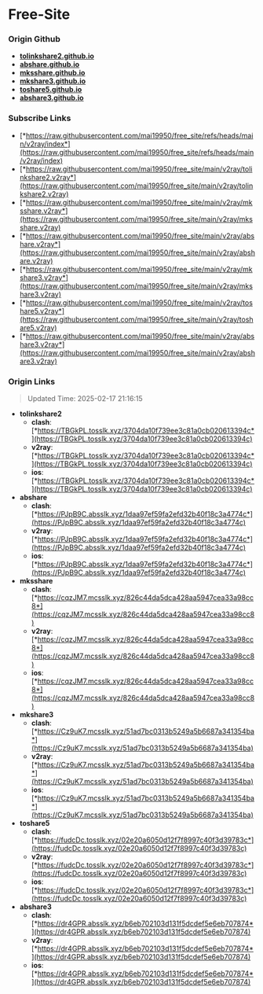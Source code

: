 # Free-Site

### Origin Github

- [**tolinkshare2.github.io**](https://github.com/tolinkshare2/tolinkshare2.github.io)
- [**abshare.github.io**](https://github.com/abshare/abshare.github.io)
- [**mksshare.github.io**](https://github.com/mksshare/mksshare.github.io)
- [**mkshare3.github.io**](https://github.com/mkshare3/mkshare3.github.io)
- [**toshare5.github.io**](https://github.com/toshare5/toshare5.github.io)
- [**abshare3.github.io**](https://github.com/abshare3/abshare3.github.io)

### Subscribe Links

- [*https://raw.githubusercontent.com/mai19950/free_site/refs/heads/main/v2ray/index*](https://raw.githubusercontent.com/mai19950/free_site/refs/heads/main/v2ray/index)
- [*https://raw.githubusercontent.com/mai19950/free_site/main/v2ray/tolinkshare2.v2ray*](https://raw.githubusercontent.com/mai19950/free_site/main/v2ray/tolinkshare2.v2ray)
- [*https://raw.githubusercontent.com/mai19950/free_site/main/v2ray/mksshare.v2ray*](https://raw.githubusercontent.com/mai19950/free_site/main/v2ray/mksshare.v2ray)
- [*https://raw.githubusercontent.com/mai19950/free_site/main/v2ray/abshare.v2ray*](https://raw.githubusercontent.com/mai19950/free_site/main/v2ray/abshare.v2ray)
- [*https://raw.githubusercontent.com/mai19950/free_site/main/v2ray/mkshare3.v2ray*](https://raw.githubusercontent.com/mai19950/free_site/main/v2ray/mkshare3.v2ray)
- [*https://raw.githubusercontent.com/mai19950/free_site/main/v2ray/toshare5.v2ray*](https://raw.githubusercontent.com/mai19950/free_site/main/v2ray/toshare5.v2ray)
- [*https://raw.githubusercontent.com/mai19950/free_site/main/v2ray/abshare3.v2ray*](https://raw.githubusercontent.com/mai19950/free_site/main/v2ray/abshare3.v2ray)

### Origin Links

> Updated Time: 2025-02-17 21:16:15

- **tolinkshare2**
  - **clash**: [*https://TBGkPL.tosslk.xyz/3704da10f739ee3c81a0cb020613394c*](https://TBGkPL.tosslk.xyz/3704da10f739ee3c81a0cb020613394c)
  - **v2ray**: [*https://TBGkPL.tosslk.xyz/3704da10f739ee3c81a0cb020613394c*](https://TBGkPL.tosslk.xyz/3704da10f739ee3c81a0cb020613394c)
  - **ios**: [*https://TBGkPL.tosslk.xyz/3704da10f739ee3c81a0cb020613394c*](https://TBGkPL.tosslk.xyz/3704da10f739ee3c81a0cb020613394c)
- **abshare**
  - **clash**: [*https://PJpB9C.absslk.xyz/1daa97ef59fa2efd32b40f18c3a4774c*](https://PJpB9C.absslk.xyz/1daa97ef59fa2efd32b40f18c3a4774c)
  - **v2ray**: [*https://PJpB9C.absslk.xyz/1daa97ef59fa2efd32b40f18c3a4774c*](https://PJpB9C.absslk.xyz/1daa97ef59fa2efd32b40f18c3a4774c)
  - **ios**: [*https://PJpB9C.absslk.xyz/1daa97ef59fa2efd32b40f18c3a4774c*](https://PJpB9C.absslk.xyz/1daa97ef59fa2efd32b40f18c3a4774c)
- **mksshare**
  - **clash**: [*https://cqzJM7.mcsslk.xyz/826c44da5dca428aa5947cea33a98cc8*](https://cqzJM7.mcsslk.xyz/826c44da5dca428aa5947cea33a98cc8)
  - **v2ray**: [*https://cqzJM7.mcsslk.xyz/826c44da5dca428aa5947cea33a98cc8*](https://cqzJM7.mcsslk.xyz/826c44da5dca428aa5947cea33a98cc8)
  - **ios**: [*https://cqzJM7.mcsslk.xyz/826c44da5dca428aa5947cea33a98cc8*](https://cqzJM7.mcsslk.xyz/826c44da5dca428aa5947cea33a98cc8)
- **mkshare3**
  - **clash**: [*https://Cz9uK7.mcsslk.xyz/51ad7bc0313b5249a5b6687a341354ba*](https://Cz9uK7.mcsslk.xyz/51ad7bc0313b5249a5b6687a341354ba)
  - **v2ray**: [*https://Cz9uK7.mcsslk.xyz/51ad7bc0313b5249a5b6687a341354ba*](https://Cz9uK7.mcsslk.xyz/51ad7bc0313b5249a5b6687a341354ba)
  - **ios**: [*https://Cz9uK7.mcsslk.xyz/51ad7bc0313b5249a5b6687a341354ba*](https://Cz9uK7.mcsslk.xyz/51ad7bc0313b5249a5b6687a341354ba)
- **toshare5**
  - **clash**: [*https://fudcDc.tosslk.xyz/02e20a6050d12f7f8997c40f3d39783c*](https://fudcDc.tosslk.xyz/02e20a6050d12f7f8997c40f3d39783c)
  - **v2ray**: [*https://fudcDc.tosslk.xyz/02e20a6050d12f7f8997c40f3d39783c*](https://fudcDc.tosslk.xyz/02e20a6050d12f7f8997c40f3d39783c)
  - **ios**: [*https://fudcDc.tosslk.xyz/02e20a6050d12f7f8997c40f3d39783c*](https://fudcDc.tosslk.xyz/02e20a6050d12f7f8997c40f3d39783c)
- **abshare3**
  - **clash**: [*https://dr4GPR.absslk.xyz/b6eb702103d131f5dcdef5e6eb707874*](https://dr4GPR.absslk.xyz/b6eb702103d131f5dcdef5e6eb707874)
  - **v2ray**: [*https://dr4GPR.absslk.xyz/b6eb702103d131f5dcdef5e6eb707874*](https://dr4GPR.absslk.xyz/b6eb702103d131f5dcdef5e6eb707874)
  - **ios**: [*https://dr4GPR.absslk.xyz/b6eb702103d131f5dcdef5e6eb707874*](https://dr4GPR.absslk.xyz/b6eb702103d131f5dcdef5e6eb707874)

